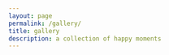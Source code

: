 ```yaml
---
layout: page
permalink: /gallery/
title: gallery
description: a collection of happy moments
---
```


<script type="text/javascript">
    var feed = new Instafeed({
        get: 'tagged',
        tagName: 'berlin',
        clientId: '1bf1e67d24f54cef9f132f19ecf30c94'
    });
    feed.run();
</script>

<div id="instafeed"></div> 